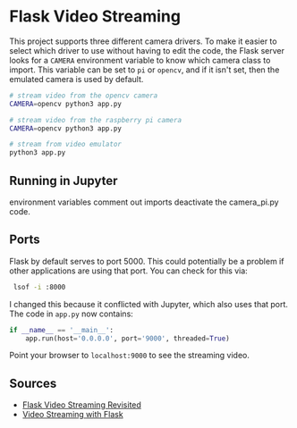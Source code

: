 # Flask Video Streaming

This project supports three different camera drivers.
To make it easier to select which driver to use without having to edit the code,
the Flask server looks for a `CAMERA` environment variable to know which camera class to import.
This variable can be set to `pi` or `opencv`, and if it isn't set,
then the emulated camera is used by default.

```bash
# stream video from the opencv camera
CAMERA=opencv python3 app.py

# stream video from the raspberry pi camera
CAMERA=opencv python3 app.py

# stream from video emulator
python3 app.py
```

## Running in Jupyter
environment variables
comment out imports
deactivate the camera_pi.py code.

## Ports
Flask by default serves to port 5000.
This could potentially be a problem if other applications are using that port.
You can check for this via:

```bash
 lsof -i :8000
```

I changed this because it conflicted with Jupyter, which also uses that port.
The code in `app.py` now contains:

```python
if __name__ == '__main__':
    app.run(host='0.0.0.0', port='9000', threaded=True)
```

Point your browser to `localhost:9000` to see the streaming video.

## Sources
* [Flask Video Streaming Revisited](http://blog.miguelgrinberg.com/post/flask-video-streaming-revisited)
* [Video Streaming with Flask](http://blog.miguelgrinberg.com/post/video-streaming-with-flask)


